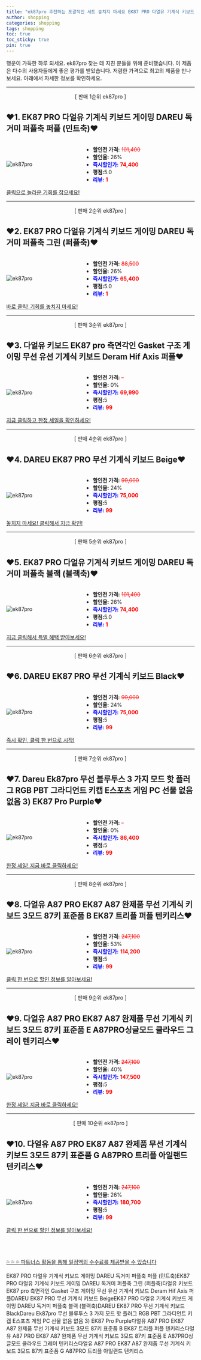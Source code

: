 ```yaml
---
title: "ek87pro 추천하는 포괄적인 세트 놓치지 마세요 EK87 PRO 다얼유 기계식 키보드"
author: shopping
categories: shopping
tags: shopping
toc: true
toc_sticky: true
pin: true
---
```

행운이 가득한 하루 되세요. ek87pro 찾는 데 지친 분들을 위해 준비했습니다. 이 제품은 다수의 사용자들에게 좋은 평가를 받았습니다. 저렴한 가격으로 최고의 제품을 만나보세요. 아래에서 자세한 정보를 확인하세요.

---
<p class="toplist" style="margin: 0 auto; display: block; width: fit-content;">[ 판매 1순위 ek87pro ]</p>

<h2><strong>❤️1. EK87 PRO 다얼유 기계식 키보드 게이밍 DAREU 독거미 퍼플축 퍼플 (민트축)❤️</strong></h2>

<div style="display: flex; align-items: center;">
    <div style="flex: 0.4;">
        <img src="https://thumbnail10.coupangcdn.com/thumbnails/remote/230x230ex/image/vendor_inventory/85b5/83f2c7d127885f2a3fad2db9bc3ea80b6d683e0c7c7a8a6a591e24326190.png" alt="ek87pro" style="max-width: 100%;">
    </div>
    <div style="flex: 0.6; margin-left: 10px;">
        <ul>
            <li><strong>할인전 가격:</strong> <del style="color: red;">101,400</del></li>
            <li><strong>할인율:</strong> 26%</li>
            <li><span style='color:blue'><strong>즉시할인가:</strong></span> <span style='color:red'><strong>74,400</strong></span></li>
            <li><strong>평점:</strong>5.0</li>
            <li><span style='color:blue'><strong>리뷰:</strong></span> <span style='color:red'><strong>1</strong></span></li>
        </ul>
    </div>
</div>
<div class="center">
    <a href="https://William4Davisa.github.io?lptag=AF9450613&subid=githubio&pageKey=8188122105&traceid=V0-153&itemId=23421842016&vendorItemId=90448869832" class="myButton">
        클릭으로 놀라운 기회를 잡으세요!
    </a>
</div>


---
<p class="toplist" style="margin: 0 auto; display: block; width: fit-content;">[ 판매 2순위 ek87pro ]</p>

<h2><strong>❤️2. EK87 PRO 다얼유 기계식 키보드 게이밍 DAREU 독거미 퍼플축 그린 (퍼플축)❤️</strong></h2>

<div style="display: flex; align-items: center;">
    <div style="flex: 0.4;">
        <img src="https://thumbnail8.coupangcdn.com/thumbnails/remote/230x230ex/image/vendor_inventory/31b0/36bfbe2c66fae149e32e28704f68c020b6f49ac09efa21b8dbf917f9e0a1.png" alt="ek87pro" style="max-width: 100%;">
    </div>
    <div style="flex: 0.6; margin-left: 10px;">
        <ul>
            <li><strong>할인전 가격:</strong> <del style="color: red;">88,500</del></li>
            <li><strong>할인율:</strong> 26%</li>
            <li><span style='color:blue'><strong>즉시할인가:</strong></span> <span style='color:red'><strong>65,400</strong></span></li>
            <li><strong>평점:</strong>5.0</li>
            <li><span style='color:blue'><strong>리뷰:</strong></span> <span style='color:red'><strong>1</strong></span></li>
        </ul>
    </div>
</div>
<div class="center">
    <a href="https://William4Davisa.github.io?lptag=AF9450613&subid=githubio&pageKey=8188122105&traceid=V0-153&itemId=23421842011&vendorItemId=90448869820" class="myButton">
        바로 클릭! 기회를 놓치지 마세요!
    </a>
</div>


---
<p class="toplist" style="margin: 0 auto; display: block; width: fit-content;">[ 판매 3순위 ek87pro ]</p>

<h2><strong>❤️3. 다얼유 키보드 EK87 pro 측면각인 Gasket 구조 게이밍 무선 유선 기계식 키보드 Deram Hif Axis 퍼플❤️</strong></h2>

<div style="display: flex; align-items: center;">
    <div style="flex: 0.4;">
        <img src="https://thumbnail7.coupangcdn.com/thumbnails/remote/230x230ex/image/vendor_inventory/ce5f/e1f1d9a821278f5866f3cc34b3e3cf6f8d67192d8c57428fc04444e58ff2.jpeg" alt="ek87pro" style="max-width: 100%;">
    </div>
    <div style="flex: 0.6; margin-left: 10px;">
        <ul>
            <li><strong>할인전 가격:</strong> <del style="color: red;">-</del></li>
            <li><strong>할인율:</strong> 0%</li>
            <li><span style='color:blue'><strong>즉시할인가:</strong></span> <span style='color:red'><strong>69,990</strong></span></li>
            <li><strong>평점:</strong>5</li>
            <li><span style='color:blue'><strong>리뷰:</strong></span> <span style='color:red'><strong>99</strong></span></li>
        </ul>
    </div>
</div>
<div class="center">
    <a href="https://William4Davisa.github.io?lptag=AF9450613&subid=githubio&pageKey=8145168243&traceid=V0-153&itemId=23156310397&vendorItemId=90189119749" class="myButton">
        지금 클릭하고 한정 세일을 확인하세요!
    </a>
</div>


---
<p class="toplist" style="margin: 0 auto; display: block; width: fit-content;">[ 판매 4순위 ek87pro ]</p>

<h2><strong>❤️4. DAREU EK87 PRO 무선 기계식 키보드 Beige❤️</strong></h2>

<div style="display: flex; align-items: center;">
    <div style="flex: 0.4;">
        <img src="https://thumbnail6.coupangcdn.com/thumbnails/remote/230x230ex/image/vendor_inventory/3ef8/7fce1e1eeac6eb2d93a4b41f1f7aa30f760d4499e288f95ea6cd1fbbd34b.jpg" alt="ek87pro" style="max-width: 100%;">
    </div>
    <div style="flex: 0.6; margin-left: 10px;">
        <ul>
            <li><strong>할인전 가격:</strong> <del style="color: red;">99,000</del></li>
            <li><strong>할인율:</strong> 24%</li>
            <li><span style='color:blue'><strong>즉시할인가:</strong></span> <span style='color:red'><strong>75,000</strong></span></li>
            <li><strong>평점:</strong>5</li>
            <li><span style='color:blue'><strong>리뷰:</strong></span> <span style='color:red'><strong>99</strong></span></li>
        </ul>
    </div>
</div>
<div class="center">
    <a href="https://William4Davisa.github.io?lptag=AF9450613&subid=githubio&pageKey=8202362068&traceid=V0-153&itemId=23517305207&vendorItemId=90543686804" class="myButton">
        놓치지 마세요! 클릭해서 지금 확인!
    </a>
</div>


---
<p class="toplist" style="margin: 0 auto; display: block; width: fit-content;">[ 판매 5순위 ek87pro ]</p>

<h2><strong>❤️5. EK87 PRO 다얼유 기계식 키보드 게이밍 DAREU 독거미 퍼플축 블랙 (블랙축)❤️</strong></h2>

<div style="display: flex; align-items: center;">
    <div style="flex: 0.4;">
        <img src="https://thumbnail8.coupangcdn.com/thumbnails/remote/230x230ex/image/vendor_inventory/8ec8/4e30a03d897d65c37883fece04e5d63304453c2a0b6ad36a11d41544c607.png" alt="ek87pro" style="max-width: 100%;">
    </div>
    <div style="flex: 0.6; margin-left: 10px;">
        <ul>
            <li><strong>할인전 가격:</strong> <del style="color: red;">101,400</del></li>
            <li><strong>할인율:</strong> 26%</li>
            <li><span style='color:blue'><strong>즉시할인가:</strong></span> <span style='color:red'><strong>74,400</strong></span></li>
            <li><strong>평점:</strong>5.0</li>
            <li><span style='color:blue'><strong>리뷰:</strong></span> <span style='color:red'><strong>1</strong></span></li>
        </ul>
    </div>
</div>
<div class="center">
    <a href="https://William4Davisa.github.io?lptag=AF9450613&subid=githubio&pageKey=8188122105&traceid=V0-153&itemId=23421842021&vendorItemId=90448869846" class="myButton">
        지금 클릭해서 특별 혜택 받아보세요!
    </a>
</div>


---
<p class="toplist" style="margin: 0 auto; display: block; width: fit-content;">[ 판매 6순위 ek87pro ]</p>

<h2><strong>❤️6. DAREU EK87 PRO 무선 기계식 키보드 Black❤️</strong></h2>

<div style="display: flex; align-items: center;">
    <div style="flex: 0.4;">
        <img src="https://thumbnail6.coupangcdn.com/thumbnails/remote/230x230ex/image/vendor_inventory/3ef8/7fce1e1eeac6eb2d93a4b41f1f7aa30f760d4499e288f95ea6cd1fbbd34b.jpg" alt="ek87pro" style="max-width: 100%;">
    </div>
    <div style="flex: 0.6; margin-left: 10px;">
        <ul>
            <li><strong>할인전 가격:</strong> <del style="color: red;">99,000</del></li>
            <li><strong>할인율:</strong> 24%</li>
            <li><span style='color:blue'><strong>즉시할인가:</strong></span> <span style='color:red'><strong>75,000</strong></span></li>
            <li><strong>평점:</strong>5</li>
            <li><span style='color:blue'><strong>리뷰:</strong></span> <span style='color:red'><strong>99</strong></span></li>
        </ul>
    </div>
</div>
<div class="center">
    <a href="https://William4Davisa.github.io?lptag=AF9450613&subid=githubio&pageKey=8202362068&traceid=V0-153&itemId=23517305209&vendorItemId=90543686819" class="myButton">
        즉시 확인, 클릭 한 번으로 시작!
    </a>
</div>


---
<p class="toplist" style="margin: 0 auto; display: block; width: fit-content;">[ 판매 7순위 ek87pro ]</p>

<h2><strong>❤️7. Dareu Ek87pro 무선 블루투스 3 가지 모드 핫 플러그 RGB PBT 그라디언트 키캡 E스포츠 게임 PC 선물 없음 없음 3) EK87 Pro Purple❤️</strong></h2>

<div style="display: flex; align-items: center;">
    <div style="flex: 0.4;">
        <img src="https://thumbnail9.coupangcdn.com/thumbnails/remote/230x230ex/image/vendor_inventory/a0ae/b16d8411d463347b4f465ebb1db95c5ed948ce96740850b75dfa41ef6020.jpg" alt="ek87pro" style="max-width: 100%;">
    </div>
    <div style="flex: 0.6; margin-left: 10px;">
        <ul>
            <li><strong>할인전 가격:</strong> <del style="color: red;">-</del></li>
            <li><strong>할인율:</strong> 0%</li>
            <li><span style='color:blue'><strong>즉시할인가:</strong></span> <span style='color:red'><strong>86,400</strong></span></li>
            <li><strong>평점:</strong>5</li>
            <li><span style='color:blue'><strong>리뷰:</strong></span> <span style='color:red'><strong>99</strong></span></li>
        </ul>
    </div>
</div>
<div class="center">
    <a href="https://William4Davisa.github.io?lptag=AF9450613&subid=githubio&pageKey=8121780773&traceid=V0-153&itemId=23038952769&vendorItemId=90099590041" class="myButton">
        한정 세일! 지금 바로 클릭하세요!
    </a>
</div>


---
<p class="toplist" style="margin: 0 auto; display: block; width: fit-content;">[ 판매 8순위 ek87pro ]</p>

<h2><strong>❤️8. 다얼유 A87 PRO EK87 A87 완제품 무선 기계식 키보드 3모드 87키 표준품 B EK87 트리플 퍼플 텐키리스❤️</strong></h2>

<div style="display: flex; align-items: center;">
    <div style="flex: 0.4;">
        <img src="https://thumbnail7.coupangcdn.com/thumbnails/remote/230x230ex/image/vendor_inventory/2767/dcaa3739718ed537c94ddc9e5024edfa559eb8055808efde1a37e55c5ae0.png" alt="ek87pro" style="max-width: 100%;">
    </div>
    <div style="flex: 0.6; margin-left: 10px;">
        <ul>
            <li><strong>할인전 가격:</strong> <del style="color: red;">247,100</del></li>
            <li><strong>할인율:</strong> 53%</li>
            <li><span style='color:blue'><strong>즉시할인가:</strong></span> <span style='color:red'><strong>114,200</strong></span></li>
            <li><strong>평점:</strong>5</li>
            <li><span style='color:blue'><strong>리뷰:</strong></span> <span style='color:red'><strong>99</strong></span></li>
        </ul>
    </div>
</div>
<div class="center">
    <a href="https://William4Davisa.github.io?lptag=AF9450613&subid=githubio&pageKey=7427728040&traceid=V0-153&itemId=19284208346&vendorItemId=86399116568" class="myButton">
        클릭 한 번으로 할인 정보를 알아보세요!
    </a>
</div>


---
<p class="toplist" style="margin: 0 auto; display: block; width: fit-content;">[ 판매 9순위 ek87pro ]</p>

<h2><strong>❤️9. 다얼유 A87 PRO EK87 A87 완제품 무선 기계식 키보드 3모드 87키 표준품 E A87PRO싱글모드 클라우드 그레이 텐키리스❤️</strong></h2>

<div style="display: flex; align-items: center;">
    <div style="flex: 0.4;">
        <img src="https://thumbnail8.coupangcdn.com/thumbnails/remote/230x230ex/image/vendor_inventory/0920/e24ca76115c924ff6d3d81166116d646d232697a1e9ef3769acd514e806f.png" alt="ek87pro" style="max-width: 100%;">
    </div>
    <div style="flex: 0.6; margin-left: 10px;">
        <ul>
            <li><strong>할인전 가격:</strong> <del style="color: red;">247,100</del></li>
            <li><strong>할인율:</strong> 40%</li>
            <li><span style='color:blue'><strong>즉시할인가:</strong></span> <span style='color:red'><strong>147,500</strong></span></li>
            <li><strong>평점:</strong>5</li>
            <li><span style='color:blue'><strong>리뷰:</strong></span> <span style='color:red'><strong>99</strong></span></li>
        </ul>
    </div>
</div>
<div class="center">
    <a href="https://William4Davisa.github.io?lptag=AF9450613&subid=githubio&pageKey=7427728040&traceid=V0-153&itemId=19284208319&vendorItemId=86399116407" class="myButton">
        한정 세일! 지금 바로 클릭하세요!
    </a>
</div>


---
<p class="toplist" style="margin: 0 auto; display: block; width: fit-content;">[ 판매 10순위 ek87pro ]</p>

<h2><strong>❤️10. 다얼유 A87 PRO EK87 A87 완제품 무선 기계식 키보드 3모드 87키 표준품 G A87PRO 트리플 아일랜드 텐키리스❤️</strong></h2>

<div style="display: flex; align-items: center;">
    <div style="flex: 0.4;">
        <img src="https://thumbnail8.coupangcdn.com/thumbnails/remote/230x230ex/image/vendor_inventory/1aeb/f72806df74d41646ad420edc23c838d03bd8ec53da60da07b784ae568b4a.png" alt="ek87pro" style="max-width: 100%;">
    </div>
    <div style="flex: 0.6; margin-left: 10px;">
        <ul>
            <li><strong>할인전 가격:</strong> <del style="color: red;">247,100</del></li>
            <li><strong>할인율:</strong> 26%</li>
            <li><span style='color:blue'><strong>즉시할인가:</strong></span> <span style='color:red'><strong>180,700</strong></span></li>
            <li><strong>평점:</strong>5</li>
            <li><span style='color:blue'><strong>리뷰:</strong></span> <span style='color:red'><strong>99</strong></span></li>
        </ul>
    </div>
</div>
<div class="center">
    <a href="https://William4Davisa.github.io?lptag=AF9450613&subid=githubio&pageKey=7427728040&traceid=V0-153&itemId=19284208400&vendorItemId=86399116819" class="myButton">
        클릭 한 번으로 할인 정보를 알아보세요!
    </a>
</div>

<br><br><br>[💦 💦 💦 파트너스 활동을 통해 일정액의 수수료를 제공받을 수 있습니다](https://link.coupang.com/a/bcpT2c)<br><br>EK87 PRO 다얼유 기계식 키보드 게이밍 DAREU 독거미 퍼플축 퍼플 (민트축)EK87 PRO 다얼유 기계식 키보드 게이밍 DAREU 독거미 퍼플축 그린 (퍼플축)다얼유 키보드 EK87 pro 측면각인 Gasket 구조 게이밍 무선 유선 기계식 키보드 Deram Hif Axis 퍼플DAREU EK87 PRO 무선 기계식 키보드 BeigeEK87 PRO 다얼유 기계식 키보드 게이밍 DAREU 독거미 퍼플축 블랙 (블랙축)DAREU EK87 PRO 무선 기계식 키보드 BlackDareu Ek87pro 무선 블루투스 3 가지 모드 핫 플러그 RGB PBT 그라디언트 키캡 E스포츠 게임 PC 선물 없음 없음 3) EK87 Pro Purple다얼유 A87 PRO EK87 A87 완제품 무선 기계식 키보드 3모드 87키 표준품 B EK87 트리플 퍼플 텐키리스다얼유 A87 PRO EK87 A87 완제품 무선 기계식 키보드 3모드 87키 표준품 E A87PRO싱글모드 클라우드 그레이 텐키리스다얼유 A87 PRO EK87 A87 완제품 무선 기계식 키보드 3모드 87키 표준품 G A87PRO 트리플 아일랜드 텐키리스